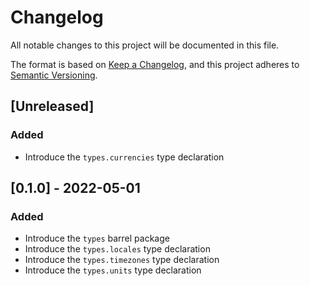 # Changelog

All notable changes to this project will be documented in this file.

The format is based on [Keep a Changelog](https://keepachangelog.com/en/1.0.0/), and this project adheres to [Semantic Versioning](https://semver.org/spec/v2.0.0.html).

## [Unreleased]

### Added

- Introduce the `types.currencies` type declaration

## [0.1.0] - 2022-05-01

### Added

- Introduce the `types` barrel package
- Introduce the `types.locales` type declaration
- Introduce the `types.timezones` type declaration
- Introduce the `types.units` type declaration

